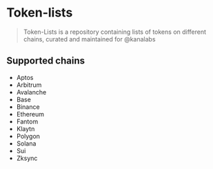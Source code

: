 # Token-lists

> Token-Lists is a repository containing lists of tokens on different chains, curated and maintained for @kanalabs

## Supported chains

- Aptos
- Arbitrum
- Avalanche
- Base
- Binance
- Ethereum
- Fantom
- Klaytn
- Polygon
- Solana
- Sui
- Zksync
